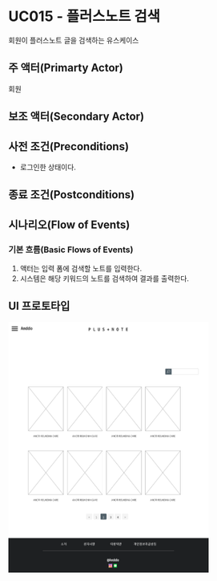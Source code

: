 # UC015 - 플러스노트 검색

회원이 플러스노트 글을 검색하는 유스케이스

## 주 액터(Primarty Actor)
회원


## 보조 액터(Secondary Actor)

## 사전 조건(Preconditions)
- 로그인한 상태이다.


## 종료 조건(Postconditions)


## 시나리오(Flow of Events)

### 기본 흐름(Basic Flows of Events)
1. 액터는 입력 폼에 검색할 노트를 입력한다.
2. 시스템은 해당 키워드의 노트를 검색하여 결과를 출력한다. 

## UI 프로토타입
<img src="./images/noteList.png" width="400" height="500">